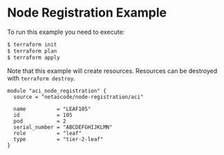 <!-- BEGIN_TF_DOCS -->
# Node Registration Example

To run this example you need to execute:

```bash
$ terraform init
$ terraform plan
$ terraform apply
```

Note that this example will create resources. Resources can be destroyed with `terraform destroy`.

```hcl
module "aci_node_registration" {
  source = "netascode/node-registration/aci"

  name          = "LEAF105"
  id            = 105
  pod           = 2
  serial_number = "ABCDEFGHIJKLMN"
  role          = "leaf"
  type          = "tier-2-leaf"
}

```
<!-- END_TF_DOCS -->